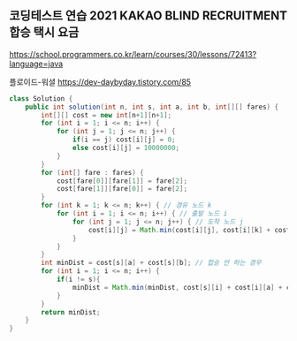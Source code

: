 ## 코딩테스트 연습 2021 KAKAO BLIND RECRUITMENT 합승 택시 요금

https://school.programmers.co.kr/learn/courses/30/lessons/72413?language=java

플로이드-워셜
https://dev-daybyday.tistory.com/85

```java
class Solution {
    public int solution(int n, int s, int a, int b, int[][] fares) {
        int[][] cost = new int[n+1][n+1];
        for (int i = 1; i <= n; i++) {
            for (int j = 1; j <= n; j++) {
                if(i == j) cost[i][j] = 0;
                else cost[i][j] = 10000000;
            }
        }
        for (int[] fare : fares) {
            cost[fare[0]][fare[1]] = fare[2];
            cost[fare[1]][fare[0]] = fare[2];
        }
        for (int k = 1; k <= n; k++) { // 경유 노드 k
            for (int i = 1; i <= n; i++) { // 출발 노드 i
                for (int j = 1; j <= n; j++) { // 도착 노드 j
                    cost[i][j] = Math.min(cost[i][j], cost[i][k] + cost[k][j]);
                }
            }
        }
        int minDist = cost[s][a] + cost[s][b]; // 합승 안 하는 경우
        for (int i = 1; i <= n; i++) {
            if(i != s){
                minDist = Math.min(minDist, cost[s][i] + cost[i][a] + cost[i][b]);
            }
        }
        return minDist;
    }
}
```
